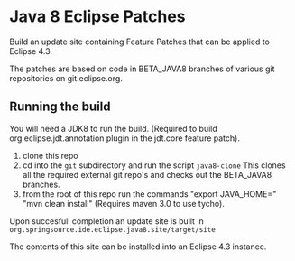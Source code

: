 Java 8 Eclipse Patches
======================

Build an update site containing Feature Patches that can be applied to
Eclipse 4.3.

The patches are based on code in BETA_JAVA8 branches of various git
repositories on git.eclipse.org.

## Running the build

You will need a JDK8 to run the build. (Required to build org.eclipse.jdt.annotation plugin
in the jdt.core feature patch).

 1. clone this repo
 2. cd into the `git` subdirectory and run the script `java8-clone`
    This clones all the required external git repo's and checks out
    the BETA_JAVA8 branches.
 3. from the root of this repo run the commands
    "export JAVA_HOME=<path-to-a-JDK8>"
    "mvn clean install" (Requires maven 3.0 to use tycho).
    
 Upon succesfull completion an update site is built in 
   `org.springsource.ide.eclipse.java8.site/target/site`
   
 The contents of this site can be installed into an Eclipse 4.3 instance.
